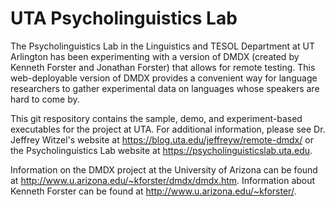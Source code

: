 # UTA Psycholinguistics Lab

The Psycholinguistics Lab in the Linguistics and TESOL Department at UT Arlington has been experimenting with a version of DMDX (created by Kenneth Forster and Jonathan Forster) that allows for remote testing. This web-deployable version of DMDX provides a convenient way for language researchers to gather experimental data on languages whose speakers are hard to come by.

This git respository contains the sample, demo, and experiment-based executables for the project at UTA. For additional information, please see Dr. Jeffrey Witzel's website at https://blog.uta.edu/jeffreyw/remote-dmdx/ or the Psycholinguistics Lab website at https://psycholinguisticslab.uta.edu.

Information on the DMDX project at the University of Arizona can be found at http://www.u.arizona.edu/~kforster/dmdx/dmdx.htm.
Information about Kenneth Forster can be found at http://www.u.arizona.edu/~kforster/.

